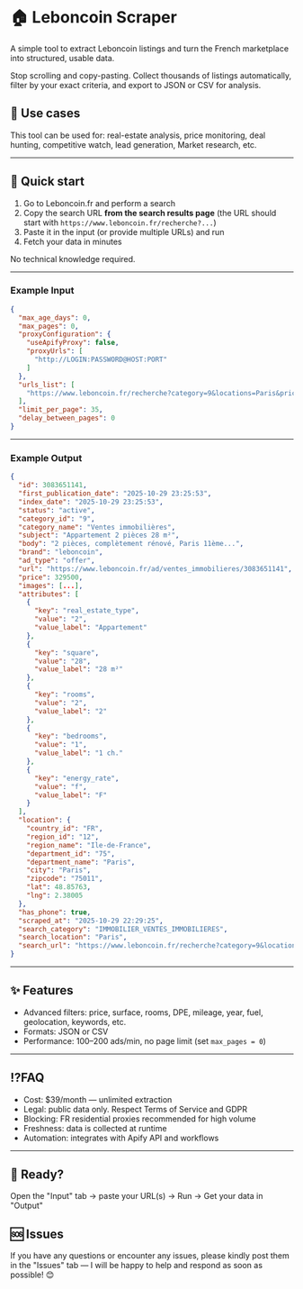# 🏠 Leboncoin Scraper

A simple tool to extract Leboncoin listings and turn the French marketplace into structured, usable data.

Stop scrolling and copy-pasting. Collect thousands of listings automatically, filter by your exact criteria, and export to JSON or CSV for analysis.

## 🎯 Use cases

This tool can be used for: real-estate analysis, price monitoring, deal hunting, competitive watch, lead generation, Market research, etc.

---

## 🚀 Quick start

1. Go to Leboncoin.fr and perform a search
2. Copy the search URL **from the search results page** (the URL should start with `https://www.leboncoin.fr/recherche?...`)
3. Paste it in the input (or provide multiple URLs) and run
4. Fetch your data in minutes

No technical knowledge required.

---

### Example Input

```json
{
  "max_age_days": 0,
  "max_pages": 0,
  "proxyConfiguration": {
    "useApifyProxy": false,
    "proxyUrls": [
      "http://LOGIN:PASSWORD@HOST:PORT"
    ]
  },
  "urls_list": [
    "https://www.leboncoin.fr/recherche?category=9&locations=Paris&price=250000-400000&rooms=2-4&real_estate_type=2"
  ],
  "limit_per_page": 35,
  "delay_between_pages": 0
}
```

---

### Example Output

```json
{
  "id": 3083651141,
  "first_publication_date": "2025-10-29 23:25:53",
  "index_date": "2025-10-29 23:25:53",
  "status": "active",
  "category_id": "9",
  "category_name": "Ventes immobilières",
  "subject": "Appartement 2 pièces 28 m²",
  "body": "2 pièces, complètement rénové, Paris 11ème...",
  "brand": "leboncoin",
  "ad_type": "offer",
  "url": "https://www.leboncoin.fr/ad/ventes_immobilieres/3083651141",
  "price": 329500,
  "images": [...],
  "attributes": [
    {
      "key": "real_estate_type",
      "value": "2",
      "value_label": "Appartement"
    },
    {
      "key": "square",
      "value": "28",
      "value_label": "28 m²"
    },
    {
      "key": "rooms",
      "value": "2",
      "value_label": "2"
    },
    {
      "key": "bedrooms",
      "value": "1",
      "value_label": "1 ch."
    },
    {
      "key": "energy_rate",
      "value": "f",
      "value_label": "F"
    }
  ],
  "location": {
    "country_id": "FR",
    "region_id": "12",
    "region_name": "Ile-de-France",
    "department_id": "75",
    "department_name": "Paris",
    "city": "Paris",
    "zipcode": "75011",
    "lat": 48.85763,
    "lng": 2.38005
  },
  "has_phone": true,
  "scraped_at": "2025-10-29 22:29:25",
  "search_category": "IMMOBILIER_VENTES_IMMOBILIERES",
  "search_location": "Paris",
  "search_url": "https://www.leboncoin.fr/recherche?category=9&locations=Paris&price=250000-400000&rooms=2-4&real_estate_type=2"
}
```

---

## ✨ Features

- Advanced filters: price, surface, rooms, DPE, mileage, year, fuel, geolocation, keywords, etc.
- Formats: JSON or CSV
- Performance: 100–200 ads/min, no page limit (set `max_pages = 0`)

---

## ⁉️FAQ

- Cost: $39/month — unlimited extraction
- Legal: public data only. Respect Terms of Service and GDPR
- Blocking: FR residential proxies recommended for high volume
- Freshness: data is collected at runtime
- Automation: integrates with Apify API and workflows

---

## 🚀 Ready?

Open the "Input" tab → paste your URL(s) → Run → Get your data in "Output"

## 🆘 Issues

If you have any questions or encounter any issues, please kindly post them in the "Issues" tab — I will be happy to help and respond as soon as possible! 😊
